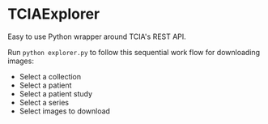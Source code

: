# TCIAExplorer
Easy to use Python wrapper around TCIA's REST API.

Run `python explorer.py` to follow this sequential work flow for downloading images:
* Select a collection
* Select a patient 
* Select a patient study
* Select a series
* Select images to download
